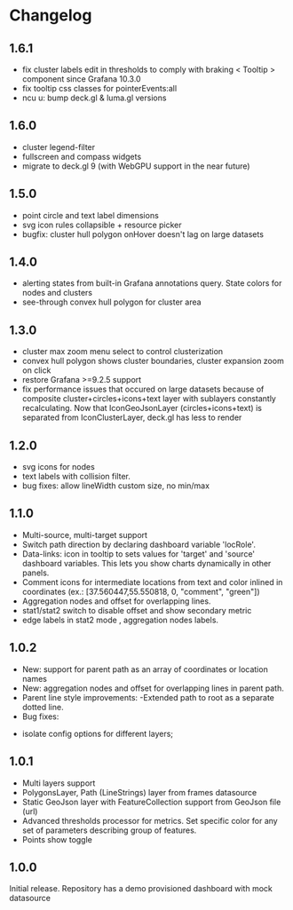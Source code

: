 # Changelog

## 1.6.1
* fix cluster labels edit in thresholds to comply with braking < Tooltip > component since Grafana 10.3.0
* fix tooltip css classes for pointerEvents:all 
* ncu u: bump deck.gl & luma.gl versions

## 1.6.0
* cluster legend-filter
* fullscreen and compass widgets
* migrate to deck.gl 9 (with WebGPU support in the near future) 

## 1.5.0 
* point circle and text label dimensions
* svg icon rules collapsible + resource picker 
* bugfix: cluster hull polygon onHover doesn't lag on large datasets

## 1.4.0
* alerting states from built-in Grafana annotations query. State colors for nodes and clusters
* see-through convex hull polygon for cluster area 

## 1.3.0
* cluster max zoom menu select to control clusterization
* convex hull polygon shows cluster boundaries, cluster expansion zoom on click
* restore Grafana >=9.2.5 support
* fix performance issues that occured on large datasets because of composite cluster+circles+icons+text layer with sublayers constantly recalculating. Now that IconGeoJsonLayer (circles+icons+text) is separated from IconClusterLayer, deck.gl has less to render 
## 1.2.0

* svg icons for nodes
* text labels with collision filter.
* bug fixes: allow lineWidth custom size, no min/max

## 1.1.0

* Multi-source, multi-target support
* Switch path direction by declaring dashboard variable 'locRole'.
* Data-links: icon in tooltip to sets values for 'target' and 'source' dashboard variables. 
This lets you show charts dynamically in other panels.
* Comment icons for intermediate locations from text and color inlined in coordinates (ex.: [37.560447,55.550818, 0, "comment", "green"])
* Aggregation nodes and offset for overlapping lines.
* stat1/stat2 switch to disable offset and show secondary metric
* edge labels in stat2 mode , aggregation nodes labels.

## 1.0.2

* New: support for parent path as an array of coordinates or location names
* New: aggregation nodes and offset for overlapping lines in parent path.
* Parent line style improvements:
  -Extended path to root as a separate dotted line.    
* Bug fixes: 
 - isolate config options for different layers;  


## 1.0.1

- Multi layers support
- PolygonsLayer, Path (LineStrings) layer from frames datasource 
- Static GeoJson layer with FeatureCollection support from GeoJson file (url)
- Advanced thresholds processor for metrics. Set specific color for any set of parameters describing group of features.
- Points show toggle

## 1.0.0 

Initial release.
Repository has a demo provisioned dashboard with mock datasource 
